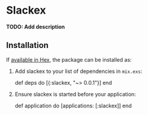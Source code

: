 # Slackex

**TODO: Add description**

## Installation

If [available in Hex](https://hex.pm/docs/publish), the package can be installed as:

  1. Add slackex to your list of dependencies in `mix.exs`:

        def deps do
          [{:slackex, "~> 0.0.1"}]
        end

  2. Ensure slackex is started before your application:

        def application do
          [applications: [:slackex]]
        end


